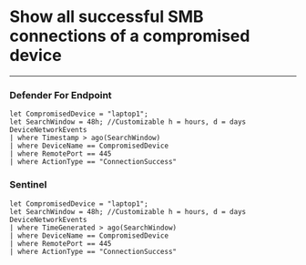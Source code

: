 # Show all successful SMB connections of a compromised device
----
### Defender For Endpoint

```
let CompromisedDevice = "laptop1";
let SearchWindow = 48h; //Customizable h = hours, d = days
DeviceNetworkEvents
| where Timestamp > ago(SearchWindow)
| where DeviceName == CompromisedDevice
| where RemotePort == 445
| where ActionType == "ConnectionSuccess"
```
### Sentinel
```
let CompromisedDevice = "laptop1";
let SearchWindow = 48h; //Customizable h = hours, d = days
DeviceNetworkEvents
| where TimeGenerated > ago(SearchWindow)
| where DeviceName == CompromisedDevice
| where RemotePort == 445
| where ActionType == "ConnectionSuccess"
```




